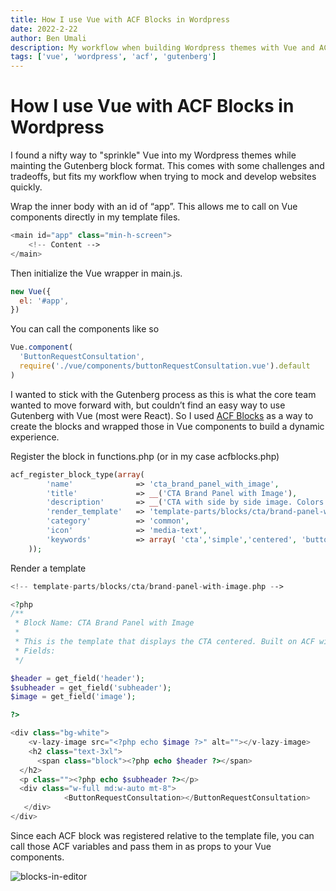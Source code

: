 ```yaml
---
title: How I use Vue with ACF Blocks in Wordpress
date: 2022-2-22
author: Ben Umali
description: My workflow when building Wordpress themes with Vue and ACF.
tags: ['vue', 'wordpress', 'acf', 'gutenberg']
---
```


# How I use Vue with ACF Blocks in Wordpress

I found a nifty way to "sprinkle" Vue into my Wordpress themes while mainting the Gutenberg block format. This comes with some challenges and tradeoffs, but fits my workflow when trying to mock and develop websites quickly.

Wrap the inner body with an id of “app”. This allows me to call on Vue components directly in my template files.

```php
<main id="app" class="min-h-screen">
	<!-- Content -->
</main>
```

Then initialize the Vue wrapper in main.js.

```jsx
new Vue({
  el: '#app',
})
```

You can call the components like so

```jsx
Vue.component(
  'ButtonRequestConsultation',
  require('./vue/components/buttonRequestConsultation.vue').default
)
```

I wanted to stick with the Gutenberg process as this is what the core team wanted to move forward with, but couldn’t find an easy way to use Gutenberg with Vue (most were React). So I used [ACF Blocks](https://www.advancedcustomfields.com/resources/blocks/) as a way to create the blocks and wrapped those in Vue components to build a dynamic experience.

Register the block in functions.php (or in my case acfblocks.php)

```php
acf_register_block_type(array(
        'name'              => 'cta_brand_panel_with_image',
        'title'             => __('CTA Brand Panel with Image'),
        'description'       => __('CTA with side by side image. Colors can be adjusted'),
        'render_template'   => 'template-parts/blocks/cta/brand-panel-with-image.php',
        'category'          => 'common',
        'icon'              => 'media-text',
        'keywords'          => array( 'cta','simple','centered', 'buttons' ),
    ));
```

Render a template

```php
<!-- template-parts/blocks/cta/brand-panel-with-image.php -->

<?php
/**
 * Block Name: CTA Brand Panel with Image
 *
 * This is the template that displays the CTA centered. Built on ACF with flexible content:
 * Fields:
 */

$header = get_field('header');
$subheader = get_field('subheader');
$image = get_field('image');

?>

<div class="bg-white">
	<v-lazy-image src="<?php echo $image ?>" alt=""></v-lazy-image>
	<h2 class="text-3xl">
	  <span class="block"><?php echo $header ?></span>
  </h2>
  <p class=""><?php echo $subheader ?></p>
  <div class="w-full md:w-auto mt-8">
			<ButtonRequestConsultation></ButtonRequestConsultation>
   </div>
</div>
```

Since each ACF block was registered relative to the template file, you can call those ACF variables and pass them in as props to your Vue components.

![blocks-in-editor](/blog/blocks-in-editor.png)
